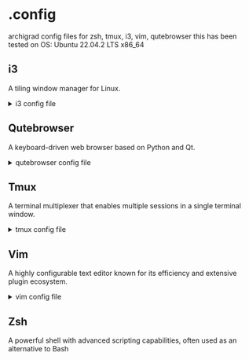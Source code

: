 # .config
archigrad config files for zsh, tmux, i3, vim, qutebrowser
this has been tested on OS: Ubuntu 22.04.2 LTS x86_64 


## i3
A tiling window manager for Linux.
<details>
<summary> i3 config file </summary>
location: ~/.config/i3/config
<br>
change: mostly color and theme adjustments 
<br>
most used shortcuts:
alt + [1,2,3,..] --> change workspace

<br>
workspace proposal: 
1 = tmux with vim
2 = qutebrowser
3 = ...

<br>
alt-d --> dmenu. used for commands, programs etc

<br>
alt + hjkl --> switch active pane

<br>
alt + shift +hjkl --> move active pane

<br>
alt + shift +q  --> kill active pane

<br>
alt + shift + [1,2,3,..] --> move active pane to different workspace

<br>

</details>




## Qutebrowser
A keyboard-driven web browser based on Python and Qt.

<details>
<summary> qutebrowser config file </summary>
location: ~/.config/qutebrowser/config.py
<br>
change:  theme, shortcuts, startup file
<br>
most used shortcuts:
shift+[j,k] --> shift tabs
<br>
j, k --> scroll down/up
<br>
shift h,l --> go back and forth in history
<br>
f --> got to location
<br>
</details>


## Tmux
A terminal multiplexer that enables multiple sessions in a single terminal window.

<details>
<summary> tmux config file </summary>
location: ~/.config/tmux/tmux.config
<br>
change: mostly color and theme adjusmtnes, setup vim keybingings in naviugation, resizing
<br>
most used shortcuts:
move from 1 pane to the other Ctrl-s hjkl 
<br>
resize panes Ctrl-s Ctrl hjkl
<br>
make new panes Ctrl-s % and Ctrl-s "
<br>
make pane fullscreen Ctrl-s z
<br>
<br>

the following shortcuts functions are defined in ~/.zshrc but are affected by tmux

<br>
<br>
tmux switch sessions -> Ctrl-s s jk
<br>
tmux new-session -s "my_session " -> tmux n "my_session"
<br>
tmux detach -> tmux d
<br>
tmux attach-session -t "my_session" -> tmux a "my_session"
<br>
tmux kill-session -t "my_sessioin" -> tmux k "my_session"
<br>
tmux list-session -> tmux ls
<br>

</details>



## Vim
A highly configurable text editor known for its efficiency and extensive plugin ecosystem.



<details>
<summary> vim config file </summary>
location: ~/.config/.vimrc
<br>
change: tabs, color
<br>
most used shortcuts:
all shortcuts
<br>

</details>




## Zsh
A powerful shell with advanced scripting capabilities, often used as an alternative to Bash














